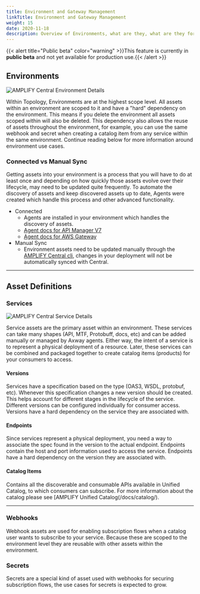 ```yaml
---
title: Environment and Gateway Management
linkTitle: Environment and Gateway Management
weight: 15
date: 2020-11-18
description: Overview of Environments, what are they, what are they for, what can I do with them, a glossary of basic terms, a few pictures.
---
```


{{< alert title="Public beta" color="warning" >}}This feature is currently in **public beta** and not yet available for production use.{{< /alert >}}

## Environments

![AMPLIFY Central Environment Details](/Images/central/env_and_gateway_mgmt/EnvironmentDetailsPage.png)

Within Topology, Environments are at the highest scope level. All assets within an environment are scoped to it and have a "hard" dependency on the environment. This means if you delete the environment all assets scoped within will also be deleted. This dependency also allows the reuse of assets throughout the environment, for example, you can use the same webhook and secret when creating a catalog item from any service within the same environment. Continue reading below for more information around environment use cases.

### Connected vs Manual Sync

Getting assets into your environment is a process that you will have to do at least once and depending on how quickly those assets evolve over their lifecycle, may need to be updated quite frequently. To automate the discovery of assets and keep discovered assets up to date, Agents were created which handle this process and other advanced functionality.

* Connected
    * Agents are installed in your environment which handles the discovery of assets.
    * [Agent docs for API Manager V7](/docs/central/connect-api-manager/)
    * [Agent docs for AWS Gateway](/docs/central/connect-aws-gateway/)
* Manual Sync
    * Environment assets need to be updated manually through the [AMPLIFY Central cli](/docs/central/cli_getstarted/), changes in your deployment will not be automatically synced with Central.

---

## Asset Definitions

### Services

![AMPLIFY Central Service Details](/Images/central/env_and_gateway_mgmt/ServiceDetailsPage.png)

Service assets are the primary asset within an environment. These services can take many shapes (API, MTF, Protobuff, docs, etc) and can be added manually or managed by Axway agents. Either way, the intent of a service is to represent a physical deployment of a resource. Later, these services can be combined and packaged together to create catalog items (products) for your consumers to access.

#### Versions

Services have a specification based on the type (OAS3, WSDL, protobuf, etc). Whenever this specification changes a new version should be created. This helps account for different stages in the lifecycle of the service. Different versions can be configured individually for consumer access. Versions have a hard dependency on the service they are associated with.

#### Endpoints

Since services represent a physical deployment, you need a way to associate the spec found in the version to the actual endpoint. Endpoints contain the host and port information used to access the service. Endpoints have a hard dependency on the version they are associated with.

#### Catalog Items

Contains all the discoverable and consumable APIs available in Unified Catalog, to which consumers can subscribe. For more information about the catalog please see [AMPLIFY Unified Catalog(/docs/catalog/).

---

### Webhooks

Webhook assets are used for enabling subscription flows when a catalog user wants to subscribe to your service. Because these are scoped to the environment level they are reusable with other assets within the environment.

### Secrets

Secrets are a special kind of asset used with webhooks for securing subscription flows, the use cases for secrets is expected to grow.
